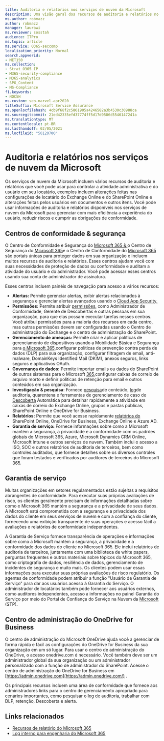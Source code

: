 ```yaml
---
title: Auditoria e relatórios nos serviços de nuvem da Microsoft
description: Uma visão geral dos recursos de auditoria e relatórios no Office 365, Microsoft 365 e Service Assurance.
ms.author: robmazz
author: robmazz
manager: laurawi
ms.reviewer: sosstah
audience: ITPro
ms.topic: article
ms.service: O365-seccomp
localization_priority: Normal
search.appverid:
- MET150
ms.collection:
- Strat_O365_IP
- M365-security-compliance
- M365-analytics
- SPO_Content
- MS-Compliance
f1.keywords:
- NOCSH
ms.custom: seo-marvel-apr2020
titleSuffix: Microsoft Service Assurance
ms.openlocfilehash: 4cb9f68f2c5861905a4246582a3b4530c30988ca
ms.sourcegitcommit: 21ed42335efd37774ff5d17d9586d5546147241a
ms.translationtype: MT
ms.contentlocale: pt-BR
ms.lasthandoff: 02/05/2021
ms.locfileid: "50120700"
---
```

# <a name="auditing-and-reporting-in-microsoft-cloud-services"></a>Auditoria e relatórios nos serviços de nuvem da Microsoft

Os serviços de nuvem da Microsoft incluem vários recursos de auditoria e relatórios que você pode usar para controlar a atividade administrativa e do usuário em seu locatário, exemplos incluem alterações feitas nas configurações de locatário do Exchange Online e do SharePoint Online e alterações feitas pelos usuários em documentos e outros itens. Você pode usar informações de auditoria e relatórios disponíveis nos serviços de nuvem da Microsoft para gerenciar com mais eficiência a experiência do usuário, reduzir riscos e cumprir as obrigações de conformidade.

## <a name="security--compliance-centers"></a>Centros de conformidade & segurança

O Centro de Conformidade e Segurança do [Microsoft 365 &,](https://protection.office.com)o Centro de Segurança do [Microsoft 365](https://security.microsoft.com)e o Centro de Conformidade do [Microsoft 365](https://compliance.microsoft.com) são portais únicas para proteger dados em sua organização e incluem muitos recursos de auditoria e relatórios. Esses centros ajudam você com suas necessidades de proteção de dados ou conformidade e auditam a atividade do usuário e do administrador. Você pode acessar esses centros usando sua conta de administrador de assinatura.

Esses centros incluem painéis de navegação para acesso a vários recursos:

- **Alertas:** Permite gerenciar alertas, exibir alertas relacionados à segurança e gerenciar alertas avançados usando o [Cloud App Security.](/cloud-app-security/what-is-cloud-app-security)
- **Permissões:** Permite atribuir [permissões,](/microsoft-365/security/office-365-security/grant-access-to-the-security-and-compliance-center) como Administrador de Conformidade, Gerente de Descobertas e outras pessoas em sua organização, para que elas possam executar tarefas nesses centros. Você atribui permissões para a maioria dos recursos em cada centro, mas outras permissões devem ser configuradas usando o Centro de administração do Exchange e o centro de administração do SharePoint.
- **Gerenciamento de ameaças:** Permite criar e aplicar políticas de gerenciamento de dispositivos usando a Mobilidade Básica e Segurança para [o Microsoft 365,](https://support.microsoft.com/office/overview-of-basic-mobility-and-security-for-microsoft-365-faa7d8e5-645d-4d59-839c-c8d4c1869e4a)configurar políticas de prevenção contra perda de dados (DLP) para sua organização, configurar filtragem de email, anti-malware, DomainKeys Identified Mail (DKIM), anexos seguros, links seguros e aplicativos OAuth. [](/microsoft-365/compliance/data-loss-prevention-policies)
- **Governança de dados:** Permite importar emails ou dados do SharePoint de outros sistemas [](https://support.office.com/article/Enable-archive-mailboxes-in-the-Office-365-Security-Compliance-Center-268a109e-7843-405b-bb3d-b9393b2342ce)para o Microsoft [](/microsoft-365/compliance/retention-policies) [365,](https://support.office.com/article/Import-PST-files-or-SharePoint-data-to-Office-365-ba688e0a-0fcb-4bd7-8e57-2b669564ea84)configurar caixas de correio de arquivo morto e definir políticas de retenção para email e outros conteúdos em sua organização.
- **Investigação & pesquisa:** Fornece [pesquisa](https://support.office.com/article/Run-a-Content-Search-in-the-Office-365-Security-Compliance-Center-61852fd9-fe8a-4880-a339-cb19ed3bff4a)de conteúdo, [log](https://support.office.com/article/Search-the-audit-log-in-the-Office-365-Security-Compliance-Center-0d4d0f35-390b-4518-800e-0c7ec95e946c)de auditoria, quarentena e ferramentas de gerenciamento de caso de [Descoberta](https://support.office.com/article/Manage-eDiscovery-cases-in-the-Office-365-Security-Compliance-Center-edea80d6-20a7-40fb-b8c4-5e8c8395f6da) Automática para detalhar rapidamente a atividade em caixas de correio do Exchange Online, grupos e pastas públicas, SharePoint Online e OneDrive for Business.
- **Relatórios:** Permite que você acesse rapidamente [relatórios do](https://support.office.com/article/Reports-in-the-Office-365-Security-Compliance-Center-7acd33ce-1ec8-49fb-b625-43bac7b58c5a) SharePoint Online, OneDrive for Business, Exchange Online e Azure AD.
- **Garantia de serviço:** Fornece informações sobre como a Microsoft mantém a segurança, a privacidade e a conformidade com os padrões globais do Microsoft 365, Azure, Microsoft Dynamics CRM Online, Microsoft Intune e outros serviços de nuvem. Também inclui o acesso a ISO, SOC e outros relatórios de auditoria de terceiros, bem como controles auditados, que fornece detalhes sobre os diversos controles que foram testados e verificados por auditores de terceiros do Microsoft 365.

## <a name="service-assurance"></a>Garantia de serviço

Muitas organizações em setores regulamentados estão sujeitas a requisitos abrangentes de conformidade. Para executar suas próprias avaliações de risco, os clientes geralmente precisam de informações detalhadas sobre como o Microsoft 365 mantém a segurança e a privacidade de seus dados. A Microsoft está comprometida com a segurança e a privacidade dos dados do cliente em seus serviços de nuvem e com a confiança do cliente, fornecendo uma exibição transparente de suas operações e acesso fácil a avaliações e relatórios de conformidade independentes.

A Garantia de Serviço fornece transparência de operações e informações sobre como a Microsoft mantém a segurança, a privacidade e a conformidade dos dados do cliente no Microsoft 365. Ele inclui relatórios de auditoria de terceiros, juntamente com uma biblioteca de white papers, perguntas frequentes e outros materiais sobre tópicos do Microsoft 365, como criptografia de dados, resiliência de dados, gerenciamento de incidentes de segurança e muito mais. Os clientes podem usar essas informações para executar suas próprias avaliações de risco regulatório. Os agentes de conformidade podem atribuir a função "Usuário de Garantia de Serviço" para dar aos usuários acesso à Garantia do Serviço. O administrador de locatários também pode fornecer aos usuários externos, como auditores independentes, acesso a informações no painel Garantia do Serviço por meio do Portal de Confiança do Serviço na Nuvem da [Microsoft](https://aka.ms/STP) (STP).

## <a name="onedrive-for-business-admin-center"></a>Centro de administração do OneDrive for Business

O centro de administração do Microsoft OneDrive ajuda você a gerenciar de forma rápida e fácil as configurações do OneDrive for Business da sua organização em um só lugar. Para usar o centro de administração do OneDrive, o acesso onedrive.com é necessário. Você também deve ser um administrador global da sua organização ou um administrador personalizado com a função de administrador do SharePoint. Acesse o centro de administração do OneDrive for Business em [https://admin.onedrive.com](https://admin.onedrive.com/) .

Os principais recursos incluem uma área de conformidade que fornece aos administradores links para o centro de gerenciamento apropriado para cenários importantes, como pesquisar o log de auditoria, trabalhar com DLP, retenção, Descoberta e alerta.

## <a name="related-links"></a>Links relacionados

- [Recursos de relatório do Microsoft 365](assurance-reporting-features.md)
- [Log interno para engenharia do Microsoft 365](assurance-internal-logging.md)
